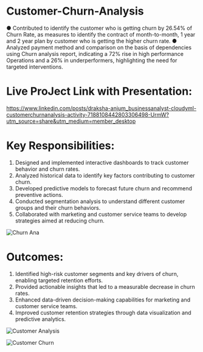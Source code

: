 # Customer-Churn-Analysis
●	Contributed to identify the customer who is getting churn by 26.54% of Churn Rate, as measures to identify the contract of month-to-month, 1 year and 2 year plan by customer who is getting the higher churn rate.
●	Analyzed payment method and comparison on the basis of dependencies using Churn analysis report, indicating a 72% rise in high performance Operations and a 26% in underperformers, highlighting the need for targeted interventions.

# Live ProJect Link with Presentation:
https://www.linkedin.com/posts/draksha-anjum_businessanalyst-cloudyml-customerchurnanalysis-activity-7188108442803306498-UrmW?utm_source=share&utm_medium=member_desktop

# Key Responsibilities:
1) Designed and implemented interactive dashboards to track customer behavior and churn rates.
2) Analyzed historical data to identify key factors contributing to customer churn.
3) Developed predictive models to forecast future churn and recommend preventive actions.
4) Conducted segmentation analysis to understand different customer groups and their churn behaviors.
5) Collaborated with marketing and customer service teams to develop strategies aimed at reducing churn.
   
![Churn Ana](https://github.com/DrakshaAnjum2000/Customer-Churn-Analysis/assets/108967981/2ed5448e-423c-4270-ba36-5adfbe33e8b8)

# Outcomes:
1) Identified high-risk customer segments and key drivers of churn, enabling targeted retention efforts.
2) Provided actionable insights that led to a measurable decrease in churn rates.
3) Enhanced data-driven decision-making capabilities for marketing and customer service teams.
4) Improved customer retention strategies through data visualization and predictive analytics.
   
![Customer Analysis](https://github.com/DrakshaAnjum2000/Customer-Churn-Analysis/assets/108967981/9265eae5-edc8-427c-aca5-514ad290c73d)

![Customer Churn ](https://github.com/DrakshaAnjum2000/Customer-Churn-Analysis/assets/108967981/51b87d04-9430-42f8-858f-b25e1326804d)
